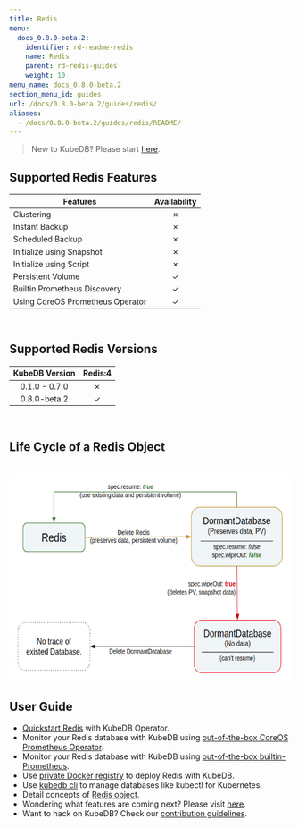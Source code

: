 ```yaml
---
title: Redis
menu:
  docs_0.8.0-beta.2:
    identifier: rd-readme-redis
    name: Redis
    parent: rd-redis-guides
    weight: 10
menu_name: docs_0.8.0-beta.2
section_menu_id: guides
url: /docs/0.8.0-beta.2/guides/redis/
aliases:
  - /docs/0.8.0-beta.2/guides/redis/README/
---
```


> New to KubeDB? Please start [here](/docs/concepts/README.md).

## Supported Redis Features

|Features                                                | Availability |
|--------------------------------------------------------|:------------:|
|Clustering                                              | &#10007;     |
|Instant Backup                                          | &#10007;     |
|Scheduled Backup                                        | &#10007;     |
|Initialize using Snapshot                               | &#10007;     |
|Initialize using Script                                 | &#10007;     |
|Persistent Volume                                       | &#10003;     |
|Builtin Prometheus Discovery                            | &#10003;     |
|Using CoreOS Prometheus Operator                        | &#10003;     |

<br/>

## Supported Redis Versions

| KubeDB Version | Redis:4  |
|:--------------:|:--------:|
| 0.1.0 - 0.7.0  | &#10007; |
| 0.8.0-beta.2   | &#10003; |

<br/>

## Life Cycle of a Redis Object

<p align="center">
  <img alt="lifecycle"  src="/docs/images/redis/redis-lifecycle.png" width="600" height="373">
</p>

## User Guide

- [Quickstart Redis](/docs/guides/redis/quickstart/quickstart.md) with KubeDB Operator.
- Monitor your Redis database with KubeDB using [out-of-the-box CoreOS Prometheus Operator](/docs/guides/redis/monitoring/using-coreos-prometheus-operator.md).
- Monitor your Redis database with KubeDB using [out-of-the-box builtin-Prometheus](/docs/guides/redis/monitoring/using-builtin-prometheus.md).
- Use [private Docker registry](/docs/guides/redis/private-registry/using-private-registry.md) to deploy Redis with KubeDB.
- Use [kubedb cli](/docs/guides/redis/cli/cli.md) to manage databases like kubectl for Kubernetes.
- Detail concepts of [Redis object](/docs/concepts/databases/redis.md).
- Wondering what features are coming next? Please visit [here](/docs/roadmap.md).
- Want to hack on KubeDB? Check our [contribution guidelines](/docs/CONTRIBUTING.md).
